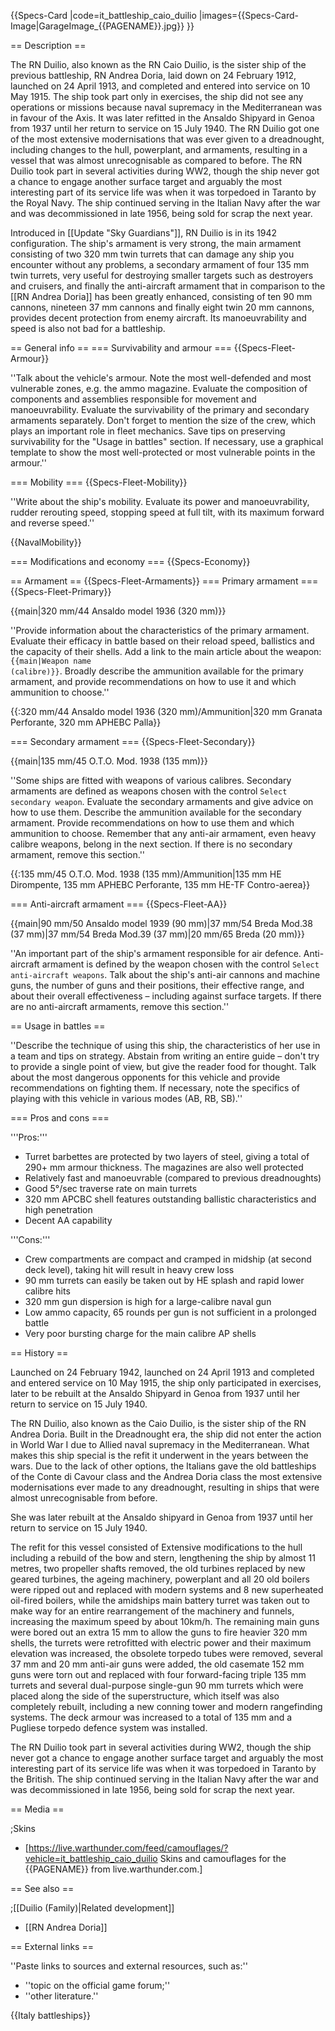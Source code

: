 {{Specs-Card
|code=it_battleship_caio_duilio
|images={{Specs-Card-Image|GarageImage_{{PAGENAME}}.jpg}}
}}

== Description ==
<!-- ''In the first part of the description, cover the history of the ship's creation and military application. In the second part, tell the reader about using this ship in the game. Add a screenshot: if a beginner player has a hard time remembering vehicles by name, a picture will help them identify the ship in question.'' -->
The RN Duilio, also known as the RN Caio Duilio, is the sister ship of the previous battleship, RN Andrea Doria, laid down on 24 February 1912, launched on 24 April 1913, and completed and entered into service on 10 May 1915. The ship took part only in exercises, the ship did not see any operations or missions because naval supremacy in the Mediterranean was in favour of the Axis. It was later refitted in the Ansaldo Shipyard in Genoa from 1937 until her return to service on 15 July 1940. The RN Duilio got one of the most extensive modernisations that was ever given to a dreadnought, including changes to the hull, powerplant, and armaments, resulting in a vessel that was almost unrecognisable as compared to before. The RN Duilio took part in several activities during WW2, though the ship never got a chance to engage another surface target and arguably the most interesting part of its service life was when it was torpedoed in Taranto by the Royal Navy. The ship continued serving in the Italian Navy after the war and was decommissioned in late 1956, being sold for scrap the next year.

Introduced in [[Update "Sky Guardians"]], RN Duilio is in its 1942 configuration. The ship's armament is very strong, the main armament consisting of two 320 mm twin turrets that can damage any ship you encounter without any problems, a secondary armament of four 135 mm twin turrets, very useful for destroying smaller targets such as destroyers and cruisers, and finally the anti-aircraft armament that in comparison to the [[RN Andrea Doria]] has been greatly enhanced, consisting of ten 90 mm cannons, nineteen 37 mm cannons and finally eight twin 20 mm cannons, provides decent protection from enemy aircraft. Its manoeuvrability and speed is also not bad for a battleship.

== General info ==
=== Survivability and armour ===
{{Specs-Fleet-Armour}}
<!-- ''Talk about the vehicle's armour. Note the most well-defended and most vulnerable zones, e.g. the ammo magazine. Evaluate the composition of components and assemblies responsible for movement and manoeuvrability. Evaluate the survivability of the primary and secondary armaments separately. Don't forget to mention the size of the crew, which plays an important role in fleet mechanics. Save tips on preserving survivability for the "Usage in battles" section. If necessary, use a graphical template to show the most well-protected or most vulnerable points in the armour.'' -->
''Talk about the vehicle's armour. Note the most well-defended and most vulnerable zones, e.g. the ammo magazine. Evaluate the composition of components and assemblies responsible for movement and manoeuvrability. Evaluate the survivability of the primary and secondary armaments separately. Don't forget to mention the size of the crew, which plays an important role in fleet mechanics. Save tips on preserving survivability for the "Usage in battles" section. If necessary, use a graphical template to show the most well-protected or most vulnerable points in the armour.''

=== Mobility ===
{{Specs-Fleet-Mobility}}
<!-- ''Write about the ship's mobility. Evaluate its power and manoeuvrability, rudder rerouting speed, stopping speed at full tilt, with its maximum forward and reverse speed.'' -->
''Write about the ship's mobility. Evaluate its power and manoeuvrability, rudder rerouting speed, stopping speed at full tilt, with its maximum forward and reverse speed.''

{{NavalMobility}}

=== Modifications and economy ===
{{Specs-Economy}}

== Armament ==
{{Specs-Fleet-Armaments}}
=== Primary armament ===
{{Specs-Fleet-Primary}}
<!-- ''Provide information about the characteristics of the primary armament. Evaluate their efficacy in battle based on their reload speed, ballistics and the capacity of their shells. Add a link to the main article about the weapon: <code><nowiki>{{main|Weapon name (calibre)}}</nowiki></code>. Broadly describe the ammunition available for the primary armament, and provide recommendations on how to use it and which ammunition to choose.'' -->
{{main|320 mm/44 Ansaldo model 1936 (320 mm)}}

''Provide information about the characteristics of the primary armament. Evaluate their efficacy in battle based on their reload speed, ballistics and the capacity of their shells. Add a link to the main article about the weapon: <code><nowiki>{{main|Weapon name (calibre)}}</nowiki></code>. Broadly describe the ammunition available for the primary armament, and provide recommendations on how to use it and which ammunition to choose.''

{{:320 mm/44 Ansaldo model 1936 (320 mm)/Ammunition|320 mm Granata Perforante, 320 mm APHEBC Palla}}

=== Secondary armament ===
{{Specs-Fleet-Secondary}}
<!-- ''Some ships are fitted with weapons of various calibres. Secondary armaments are defined as weapons chosen with the control <code>Select secondary weapon</code>. Evaluate the secondary armaments and give advice on how to use them. Describe the ammunition available for the secondary armament. Provide recommendations on how to use them and which ammunition to choose. Remember that any anti-air armament, even heavy calibre weapons, belong in the next section. If there is no secondary armament, remove this section.'' -->
{{main|135 mm/45 O.T.O. Mod. 1938 (135 mm)}}

''Some ships are fitted with weapons of various calibres. Secondary armaments are defined as weapons chosen with the control <code>Select secondary weapon</code>. Evaluate the secondary armaments and give advice on how to use them. Describe the ammunition available for the secondary armament. Provide recommendations on how to use them and which ammunition to choose. Remember that any anti-air armament, even heavy calibre weapons, belong in the next section. If there is no secondary armament, remove this section.''

{{:135 mm/45 O.T.O. Mod. 1938 (135 mm)/Ammunition|135 mm HE Dirompente, 135 mm APHEBC Perforante, 135 mm HE-TF Contro-aerea}}

=== Anti-aircraft armament ===
{{Specs-Fleet-AA}}
<!-- ''An important part of the ship's armament responsible for air defence. Anti-aircraft armament is defined by the weapon chosen with the control <code>Select anti-aircraft weapons</code>. Talk about the ship's anti-air cannons and machine guns, the number of guns and their positions, their effective range, and about their overall effectiveness – including against surface targets. If there are no anti-aircraft armaments, remove this section.'' -->
{{main|90 mm/50 Ansaldo model 1939 (90 mm)|37 mm/54 Breda Mod.38 (37 mm)|37 mm/54 Breda Mod.39 (37 mm)|20 mm/65 Breda (20 mm)}}

''An important part of the ship's armament responsible for air defence. Anti-aircraft armament is defined by the weapon chosen with the control <code>Select anti-aircraft weapons</code>. Talk about the ship's anti-air cannons and machine guns, the number of guns and their positions, their effective range, and about their overall effectiveness – including against surface targets. If there are no anti-aircraft armaments, remove this section.''

== Usage in battles ==
<!-- ''Describe the technique of using this ship, the characteristics of her use in a team and tips on strategy. Abstain from writing an entire guide – don't try to provide a single point of view, but give the reader food for thought. Talk about the most dangerous opponents for this vehicle and provide recommendations on fighting them. If necessary, note the specifics of playing with this vehicle in various modes (AB, RB, SB).'' -->
''Describe the technique of using this ship, the characteristics of her use in a team and tips on strategy. Abstain from writing an entire guide – don't try to provide a single point of view, but give the reader food for thought. Talk about the most dangerous opponents for this vehicle and provide recommendations on fighting them. If necessary, note the specifics of playing with this vehicle in various modes (AB, RB, SB).''

=== Pros and cons ===
<!-- ''Summarise and briefly evaluate the vehicle in terms of its characteristics and combat effectiveness. Mark its pros and cons in the bulleted list. Try not to use more than 6 points for each of the characteristics. Avoid using categorical definitions such as "bad", "good" and the like - use substitutions with softer forms such as "inadequate" and "effective".'' -->

'''Pros:'''

* Turret barbettes are protected by two layers of steel, giving a total of 290+ mm armour thickness. The magazines are also well protected
* Relatively fast and manoeuvrable (compared to previous dreadnoughts)
* Good 5°/sec traverse rate on main turrets
* 320 mm APCBC shell features outstanding ballistic characteristics and high penetration
* Decent AA capability

'''Cons:'''

* Crew compartments are compact and cramped in midship (at second deck level), taking hit will result in heavy crew loss
* 90 mm turrets can easily be taken out by HE splash and rapid lower calibre hits
* 320 mm gun dispersion is high for a large-calibre naval gun
* Low ammo capacity, 65 rounds per gun is not sufficient in a prolonged battle
* Very poor bursting charge for the main calibre AP shells

== History ==
<!-- ''Describe the history of the creation and combat usage of the ship in more detail than in the introduction. If the historical reference turns out to be too long, take it to a separate article, taking a link to the article about the ship and adding a block "/History" (example: <nowiki>https://wiki.warthunder.com/(Ship-name)/History</nowiki>) and add a link to it here using the <code>main</code> template. Be sure to reference text and sources by using <code><nowiki><ref></ref></nowiki></code>, as well as adding them at the end of the article with <code><nowiki><references /></nowiki></code>. This section may also include the ship's dev blog entry (if applicable) and the in-game encyclopedia description (under <code><nowiki>=== In-game description ===</nowiki></code>, also if applicable).'' -->
Launched on 24 February 1942, launched on 24 April 1913 and completed and entered service on 10 May 1915, the ship only participated in exercises, later to be rebuilt at the Ansaldo Shipyard in Genoa from 1937 until her return to service on 15 July 1940.

The RN Duilio, also known as the Caio Duilio, is the sister ship of the RN Andrea Doria. Built in the Dreadnought era, the ship did not enter the action in World War I due to Allied naval supremacy in the Mediterranean. What makes this ship special is the refit it underwent in the years between the wars. Due to the lack of other options, the Italians gave the old battleships of the Conte di Cavour class and the Andrea Doria class the most extensive modernisations ever made to any dreadnought, resulting in ships that were almost unrecognisable from before.

She was later rebuilt at the Ansaldo shipyard in Genoa from 1937 until her return to service on 15 July 1940.

The refit for this vessel consisted of Extensive modifications to the hull including a rebuild of the bow and stern, lengthening the ship by almost 11 metres, two propeller shafts removed, the old turbines replaced by new geared turbines, the ageing machinery, powerplant and all 20 old boilers were ripped out and replaced with modern systems and 8 new superheated oil-fired boilers, while the amidships main battery turret was taken out to make way for an entire rearrangement of the machinery and funnels, increasing the maximum speed by about 10km/h. The remaining main guns were bored out an extra 15 mm to allow the guns to fire heavier 320 mm shells, the turrets were retrofitted with electric power and their maximum elevation was increased, the obsolete torpedo tubes were removed, several 37 mm and 20 mm anti-air guns were added, the old casemate 152 mm guns were torn out and replaced with four forward-facing triple 135 mm turrets and several dual-purpose single-gun 90 mm turrets which were placed along the side of the superstructure, which itself was also completely rebuilt, including a new conning tower and modern rangefinding systems. The deck armour was increased to a total of 135 mm and a Pugliese torpedo defence system was installed.

The RN Duilio took part in several activities during WW2, though the ship never got a chance to engage another surface target and arguably the most interesting part of its service life was when it was torpedoed in Taranto by the British. The ship continued serving in the Italian Navy after the war and was decommissioned in late 1956, being sold for scrap the next year.

== Media ==
<!-- ''Excellent additions to the article would be video guides, screenshots from the game, and photos.'' -->

;Skins

* [https://live.warthunder.com/feed/camouflages/?vehicle=it_battleship_caio_duilio Skins and camouflages for the {{PAGENAME}} from live.warthunder.com.]

== See also ==
<!-- ''Links to articles on the War Thunder Wiki that you think will be useful for the reader, for example:''
* ''reference to the series of the ship;''
* ''links to approximate analogues of other nations and research trees.'' -->

;[[Duilio (Family)|Related development]]

* [[RN Andrea Doria]]

== External links ==
<!-- ''Paste links to sources and external resources, such as:''
* ''topic on the official game forum;''
* ''other literature.'' -->
''Paste links to sources and external resources, such as:''

* ''topic on the official game forum;''
* ''other literature.''

{{Italy battleships}}